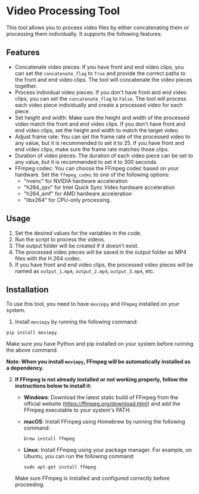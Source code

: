 # Video Processing Tool

This tool allows you to process video files by either concatenating them or processing them individually. It supports the following features:

## Features

- Concatenate video pieces: If you have front and end video clips, you can set the `concatenate_flag` to `True` and provide the correct paths to the front and end video clips. The tool will concatenate the video pieces together.
- Process individual video pieces: If you don't have front and end video clips, you can set the `concatenate_flag` to `False`. The tool will process each video piece individually and create a processed video for each piece.
- Set height and width: Make sure the height and width of the processed video match the front and end video clips. If you don't have front and end video clips, set the height and width to match the target video.
- Adjust frame rate: You can set the frame rate of the processed video to any value, but it is recommended to set it to 25. If you have front and end video clips, make sure the frame rate matches those clips.
- Duration of video pieces: The duration of each video piece can be set to any value, but it is recommended to set it to 300 seconds.
- FFmpeg codec: You can choose the FFmpeg codec based on your hardware. Set the `ffmpeg_codec` to one of the following options:
  - "nvenc" for NVIDIA hardware acceleration
  - "h264_qsv" for Intel Quick Sync Video hardware acceleration
  - "h264_amf" for AMD hardware acceleration
  - "libx264" for CPU-only processing.

## Usage

1. Set the desired values for the variables in the code.
2. Run the script to process the videos.
3. The output folder will be created if it doesn't exist.
4. The processed video pieces will be saved in the output folder as MP4 files with the H.264 codec.
5. If you have front and end video clips, the processed video pieces will be named as `output_1.mp4`, `output_2.mp4`, `output_3.mp4`, etc.

## Installation

To use this tool, you need to have `moviepy` and `FFmpeg` installed on your system.

1. Install `moviepy` by running the following command:

```shell
pip install moviepy
```

Make sure you have Python and pip installed on your system before running the above command.

 **Note: When you install `moviepy`, FFmpeg will be automatically installed as a dependency.**

2. **If FFmpeg is not already installed or not working properly, follow the instructions below to install it:**

   - **Windows**: Download the latest static build of FFmpeg from the official website (https://ffmpeg.org/download.html) and add the FFmpeg executable to your system's PATH.

   - **macOS**: Install FFmpeg using Homebrew by running the following command:

     ```shell
     brew install ffmpeg
     ```

   - **Linux**: Install FFmpeg using your package manager. For example, on Ubuntu, you can run the following command:

     ```shell
     sudo apt-get install ffmpeg
     ```

   Make sure FFmpeg is installed and configured correctly before proceeding.

  

